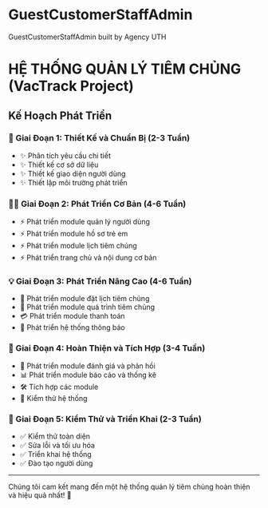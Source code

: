 # GuestCustomerStaffAdmin
GuestCustomerStaffAdmin built by Agency UTH 

# HỆ THỐNG QUẢN LÝ TIÊM CHỦNG (VacTrack Project)

## Kế Hoạch Phát Triển

### 🌟 Giai Đoạn 1: Thiết Kế và Chuẩn Bị (2-3 Tuần)
- ✨ Phân tích yêu cầu chi tiết
- ✨ Thiết kế cơ sở dữ liệu
- ✨ Thiết kế giao diện người dùng
- ✨ Thiết lập môi trường phát triển

### 👩‍💻 Giai Đoạn 2: Phát Triển Cơ Bản (4-6 Tuần)
- ⚡ Phát triển module quản lý người dùng
- ⚡ Phát triển module hồ sơ trẻ em
- ⚡ Phát triển module lịch tiêm chủng
- ⚡ Phát triển trang chủ và nội dung cơ bản

### 💡 Giai Đoạn 3: Phát Triển Nâng Cao (4-6 Tuần)
- 📅 Phát triển module đặt lịch tiêm chủng
- 💉 Phát triển module quá trình tiêm chủng
- 💳 Phát triển module thanh toán
- 📢 Phát triển hệ thống thông báo

### 🔄 Giai Đoạn 4: Hoàn Thiện và Tích Hợp (3-4 Tuần)
- 🌟 Phát triển module đánh giá và phản hồi
- 📊 Phát triển module báo cáo và thống kê
- 🛠️ Tích hợp các module
- 🎨 Kiểm thử hệ thống

### 🔧 Giai Đoạn 5: Kiểm Thử và Triển Khai (2-3 Tuần)
- ✅ Kiểm thử toàn diện
- ✅ Sửa lỗi và tối ưu hóa
- ✅ Triển khai hệ thống
- ✅ Đào tạo người dùng

---

Chúng tôi cam kết mang đến một hệ thống quản lý tiêm chủng hoàn thiện và hiệu quả nhất! 🎉


